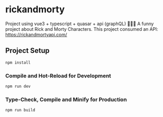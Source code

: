 # rickandmorty

Project using vue3 + typescript + quasar + api (graphQL) 🚀🚀🚀
A funny project about Rick and Morty Characters.
This project consumed an API:
https://rickandmortyapi.com/

## Project Setup

```sh
npm install
```

### Compile and Hot-Reload for Development

```sh
npm run dev
```

### Type-Check, Compile and Minify for Production

```sh
npm run build
```
